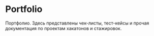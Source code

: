 # Portfolio
Портфолио. Здесь представлены чек-листы, тест-кейсы и прочая документация по проектам хакатонов и стажировок.
